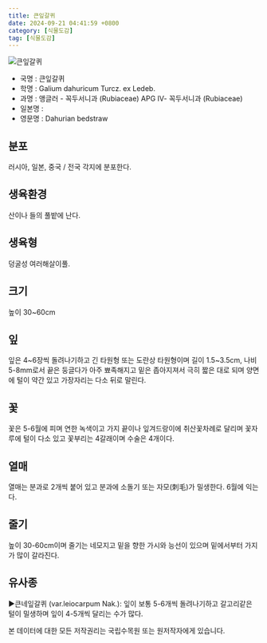 ```yaml
---
title: 큰잎갈퀴
date: 2024-09-21 04:41:59 +0800
category: [식물도감]
tag: [식물도감]
---
```




![큰잎갈퀴](/fileUpload/plants/basic/Rubiaceae/Galium/18019/18019_1_th2.jpg)
- 국명 : 큰잎갈퀴
- 학명 : Galium dahuricum Turcz. ex Ledeb.
- 과명 : 앵글러 - 꼭두서니과 (Rubiaceae) APG Ⅳ- 꼭두서니과 (Rubiaceae)
- 일본명 : 
- 영문명 : Dahurian bedstraw


## 분포
러시아, 일본, 중국 / 전국 각지에 분포한다.
## 생육환경
산이나 들의 풀밭에 난다.
## 생육형
덩굴성 여러해살이풀.
## 크기
높이 30~60cm
## 잎
잎은 4~6장씩 돌려나기하고 긴 타원형 또는 도란상 타원형이며 길이 1.5~3.5cm, 나비 5-8mm로서 끝은 둥글다가 아주 뾰족해지고 밑은 좁아지져서 극히 짧은 대로 되며 양면에 털이 약간 있고 가장자리는 다소 뒤로 말린다.
## 꽃
꽃은 5-6월에 피며 연한 녹색이고 가지 끝이나 잎겨드랑이에 취산꽃차례로 달리며 꽃자루에 털이 다소 있고 꽃부리는 4갈래이며 수술은 4개이다.
## 열매
열매는 분과로 2개씩 붙어 있고 분과에 소돌기 또는 자모(刺毛)가 밀생한다. 6월에 익는다. 
## 줄기
높이 30-60cm이며 줄기는 네모지고 밑을 향한 가시와 능선이 있으며 밑에서부터 가지가 많이 갈라진다.
## 유사종
▶큰네잎갈퀴 (var.leiocarpum Nak.): 잎이 보통 5-6개씩 돌려나기하고 갈고리같은 털이 밀생하며 잎이 4-5개씩 달리는 수가 많다.






본 데이터에 대한 모든 저작권리는 국립수목원 또는 원저작자에게 있습니다.
